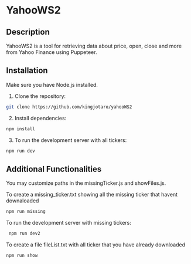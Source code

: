 # YahooWS2

## Description
YahooWS2 is a tool for retrieving data about price, open, close and more from Yahoo Finance using Puppeteer.

## Installation
Make sure you have Node.js installed.

1. Clone the repository:
```bash
git clone https://github.com/kingjotaro/yahooWS2
```   
2. Install dependencies:
```bash
npm install 
```
3. To run the development server with all tickers:
```bash
npm run dev
```
## Additional Functionalities
You may customize paths in the missingTicker.js and showFiles.js.

To create a missing_ticker.txt showing all the missing ticker that havent downaloaded 
```bash 
npm run missing
```
To run the development server with missing tickers:
```bash
 npm run dev2
```

To create a file fileList.txt with all ticker that you have already downloaded 
```bash
npm run show
```
